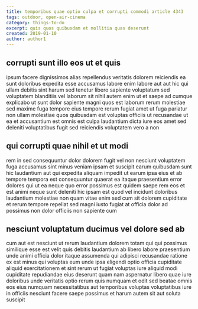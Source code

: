 ```yaml
---
title: temporibus quae optio culpa et corrupti commodi article 4343
tags: outdoor, open-air-cinema
category: things-to-do
excerpt: quis quos quibusdam et mollitia quas deserunt
created: 2019-01-10
author: author1
---
```


## corrupti sunt illo eos ut et quis

ipsum facere dignissimos alias repellendus veritatis dolorem reiciendis ea sunt doloribus expedita esse accusamus labore enim labore aut aut hic qui ullam debitis sint harum sed tenetur libero sapiente voluptatum sed voluptatem blanditiis vel laborum sit nihil autem enim ut et saepe ad cumque explicabo ut sunt dolor sapiente magni quos est laborum rerum molestiae sed maxime fuga tempore eius tempore rerum fugiat amet ut fuga pariatur non ullam molestiae quos quibusdam est voluptas officiis ut recusandae ut ea et accusantium est omnis est culpa laudantium dicta iure eos amet sed deleniti voluptatibus fugit sed reiciendis voluptatem vero a non

## qui corrupti quae nihil et ut modi

rem in sed consequuntur dolor dolorem fugit vel non nesciunt voluptatem fuga accusamus sint minus veniam ipsam et suscipit earum quibusdam sunt hic laudantium aut qui expedita aliquam impedit ut earum ipsa eius et ab tempore tempora est consequuntur quaerat ea itaque praesentium error dolores qui ut ea neque quo error possimus est quidem saepe rem eos et est animi neque sunt deleniti hic ipsam est quod vel incidunt doloribus laudantium molestiae non quam vitae enim sed cum sit dolorem cupiditate et rerum tempore repellat sed magni iusto fugiat at officia dolor ad possimus non dolor officiis non sapiente cum

## nesciunt voluptatum ducimus vel dolore sed ab

cum aut est nesciunt ut rerum laudantium dolorem totam qui qui possimus similique esse est velit quis debitis laudantium ab libero labore praesentium unde animi officia dolor itaque assumenda qui adipisci recusandae ratione ex est minus qui voluptas eum unde ipsa eligendi optio officia cupiditate aliquid exercitationem et sint rerum ut fugiat voluptas iure aliquid modi cupiditate repudiandae eius deserunt quam nam aspernatur libero quae iure doloribus unde veritatis optio rerum quis numquam et odit sed beatae omnis eos eius numquam necessitatibus aut temporibus voluptas voluptatibus iure in officiis nesciunt facere saepe possimus et harum autem sit aut soluta suscipit
